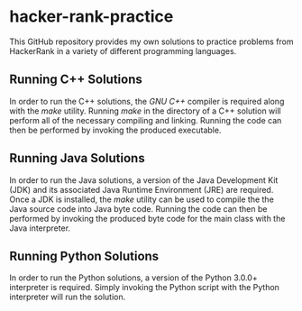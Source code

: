 # hacker-rank-practice
This GitHub repository provides my own solutions to practice problems 
from HackerRank in a variety of different programming languages.

## Running C++ Solutions
In order to run the C++ solutions, the _GNU C++_ compiler is required
along with the _make_ utility. Running _make_ in the directory of a
C++ solution will perform all of the necessary compiling and linking.
Running the code can then be performed by invoking the produced executable.

## Running Java Solutions
In order to run the Java solutions, a version of the Java Development
Kit (JDK) and its associated Java Runtime Environment (JRE) are required.
Once a JDK is installed, the _make_ utility can be used to compile the
the Java source code into Java byte code. Running the code can then be
performed by invoking the produced byte code for the main class with
the Java interpreter.

## Running Python Solutions
In order to run the Python solutions, a version of the Python 3.0.0+
interpreter is required. Simply invoking the Python script with the
Python interpreter will run the solution.
